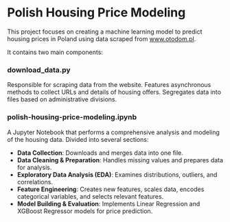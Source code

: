 # Polish Housing Price Modeling
This project focuses on creating a machine learning model to predict housing prices in Poland using data scraped from www.otodom.pl. 

It contains two main components:

### download_data.py

Responsible for scraping data from the website.
Features asynchronous methods to collect URLs and details of housing offers.
Segregates data into files based on administrative divisions.
### polish-housing-price-modeling.ipynb

A Jupyter Notebook that performs a comprehensive analysis and modeling of the housing data.
Divided into several sections:
- **Data Collection**: Downloads and merges data into one file.
- **Data Cleaning & Preparation**: Handles missing values and prepares data for analysis.
- **Exploratory Data Analysis (EDA)**: Examines distributions, outliers, and correlations.
- **Feature Engineering**: Creates new features, scales data, encodes categorical variables, and selects relevant features.
- **Model Building & Evaluation**: Implements Linear Regression and XGBoost Regressor models for price prediction.
